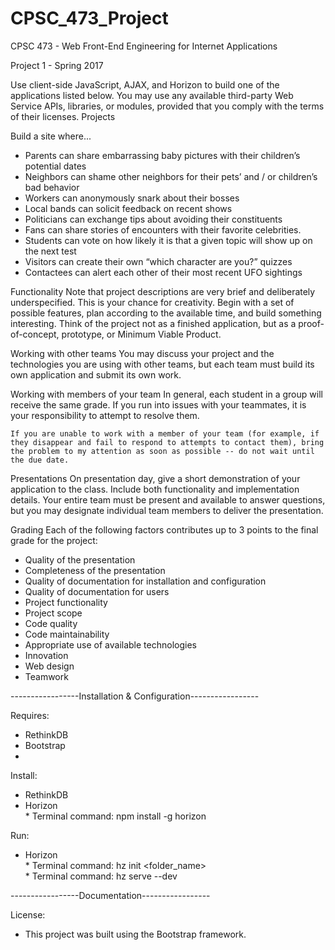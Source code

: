 # CPSC_473_Project

CPSC 473 - Web Front-End Engineering for Internet Applications

Project 1 - Spring 2017

Use client-side JavaScript, AJAX, and Horizon  to build one of the applications listed below.  You may use any available third-party Web Service APIs, libraries, or modules, provided that you comply with the terms of their licenses.
Projects


Build a site where...
- Parents can share embarrassing baby pictures with their children’s potential dates
- Neighbors can shame other neighbors for their pets’ and / or children’s bad behavior
- Workers can anonymously snark about their bosses
- Local bands can solicit feedback on recent shows
- Politicians can exchange tips about avoiding their constituents
- Fans can share stories of encounters with their favorite celebrities.
- Students can vote on how likely it is that a given topic will show up on the next test
- Visitors can create their own “which character are you?” quizzes
- Contactees can alert each other of their most recent UFO sightings

Functionality
	Note that project descriptions are very brief and deliberately underspecified.  This is your chance for creativity. Begin with a set of possible features, plan according to the available time, and build something interesting. Think of the project not as a finished application, but as a proof-of-concept, prototype, or Minimum Viable Product.

Working with other teams
	You may discuss your project and the technologies you are using with other teams, but each team must build its own application and submit its own work.

Working with members of your team
	In general, each student in a group will receive the same grade.  If you run into issues with your teammates, it is your responsibility to attempt to resolve them.

	If you are unable to work with a member of your team (for example, if they disappear and fail to respond to attempts to contact them), bring the problem to my attention as soon as possible -- do not wait until the due date.

Presentations
	On presentation day, give a short demonstration of your application to the class.  Include both functionality and implementation details.  Your entire team must be present and available to answer questions, but you may designate individual team members to deliver the presentation.

Grading
	Each of the following factors contributes up to 3 points to the final grade for the project:
- Quality of the presentation
- Completeness of the presentation
- Quality of documentation for installation and configuration
- Quality of documentation for users
- Project functionality
- Project scope
- Code quality
- Code maintainability
- Appropriate use of available technologies
- Innovation
- Web design
- Teamwork  

-----------------Installation & Configuration-----------------

Requires:
- RethinkDB
- Bootstrap
- 

Install:
- RethinkDB
- Horizon
<br>	* Terminal command: npm install -g horizon

Run:
- Horizon
<br>	* Terminal command: hz init <folder_name>
<br>	* Terminal command: hz serve --dev

-----------------Documentation-----------------

License:
- This project was built using the Bootstrap framework.
